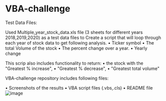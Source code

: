 # VBA-challenge
Test Data Files:

Used Multiple_year_stock_data.xls file (3 sheets for different years 2018,2019,2020)
as a test data files to Create a script that will loop through each year of stock data to get following analysis. 
•	Ticker symbol
•	The total Volume of the stock
•	The percent change over a year.
•	Yearly change

This scrip also includes functionality to return:
•	the stock with the "Greatest % increase", 
•	"Greatest % decrease", 
•	"Greatest total volume"

VBA-challenge repository includes following files:

•	Screenshots of the results 
•	VBA script files (.vbs,.cls)
•	README file 
![image](https://github.com/Ani2587/VBA-challenge/assets/17106097/d50484bd-182f-4d3e-b3fe-b7790706a1e7)
